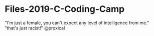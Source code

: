 # Files-2019-C-Coding-Camp
"I'm just a female, you can't expect any level of intelligence from me."
"that's just racist!"
@proxical
